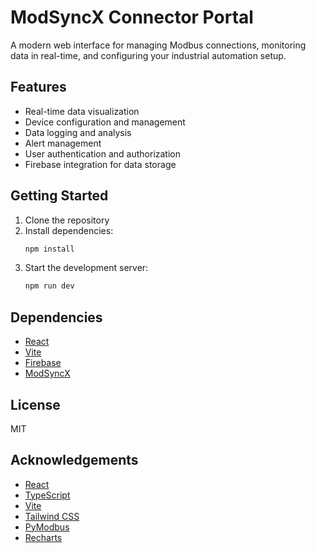 # ModSyncX Connector Portal

A modern web interface for managing Modbus connections, monitoring data in real-time, and configuring your industrial automation setup.

## Features

- Real-time data visualization
- Device configuration and management
- Data logging and analysis
- Alert management
- User authentication and authorization
- Firebase integration for data storage

## Getting Started

1. Clone the repository
2. Install dependencies:
   ```bash
   npm install
   ```
3. Start the development server:
   ```bash
   npm run dev
   ```

## Dependencies

- [React](https://reactjs.org/)
- [Vite](https://vitejs.dev/)
- [Firebase](https://firebase.google.com/)
- [ModSyncX](https://modsyncx.readthedocs.io/)

## License

MIT

## Acknowledgements

- [React](https://reactjs.org/)
- [TypeScript](https://www.typescriptlang.org/)
- [Vite](https://vitejs.dev/)
- [Tailwind CSS](https://tailwindcss.com/)
- [PyModbus](https://pymodbus.readthedocs.io/)
- [Recharts](https://recharts.org/)
